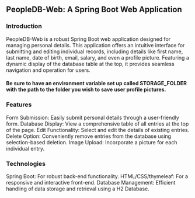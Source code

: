 ## PeopleDB-Web: A Spring Boot Web Application
### Introduction
PeopleDB-Web is a robust Spring Boot web application designed for managing personal details. This application offers an intuitive interface for submitting and editing individual records, including details like first name, last name, date of birth, email, salary, and even a profile picture. Featuring a dynamic display of the database table at the top, it provides seamless navigation and operation for users.

#### Be sure to have an environment variable set up called STORAGE_FOLDER with the path to the folder you wish to save user profile pictures.

### Features
Form Submission: Easily submit personal details through a user-friendly form.
Database Display: View a comprehensive table of all entries at the top of the page.
Edit Functionality: Select and edit the details of existing entries.
Delete Option: Conveniently remove entries from the database using selection-based deletion.
Image Upload: Incorporate a picture for each individual entry.

### Technologies
Spring Boot: For robust back-end functionality.
HTML/CSS/thymeleaf: For a responsive and interactive front-end.
Database Management: Efficient handling of data storage and retrieval using a H2 Database.
